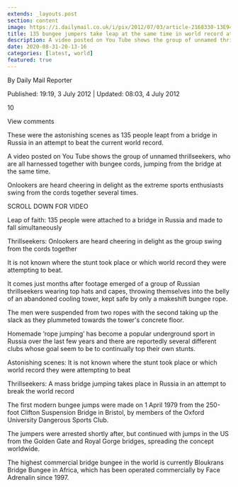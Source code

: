 ```yaml
---
extends: _layouts.post
section: content
image: https://i.dailymail.co.uk/i/pix/2012/07/03/article-2168330-13E94288000005DC-159_1024x615_large.jpg 
title: 135 bungee jumpers take leap at the same time in world record attempt 
description: A video posted on You Tube shows the group of unnamed thrillseekers, who are all harnessed together with bungee cords, jumping from the bridge at the same time. 
date: 2020-08-31-20-13-16 
categories: [latest, world] 
featured: true 
--- 
```

 

By Daily Mail Reporter 

 Published:  19:19, 3 July 2012   |  Updated:  08:03, 4 July 2012   

 10

View  comments

These were the astonishing scenes as 135 people leapt from a bridge in Russia in an attempt to beat the current world record.

A video posted on You Tube shows the group of unnamed thrillseekers, who are all harnessed together with bungee cords, jumping from the bridge at the same time. 

Onlookers are heard cheering in delight as the extreme sports enthusiasts swing from the cords together several times.

SCROLL DOWN FOR VIDEO

Leap of faith: 135 people were attached to a bridge in Russia and made to fall simultaneously

 

Thrillseekers: Onlookers are heard cheering in delight as the group swing from the cords together

It is not known where the stunt took place or which world record they were attempting to beat.

It comes just months after footage emerged of a group of Russian thrillseekers wearing top hats and capes, throwing themselves into the belly of an abandoned cooling tower, kept safe by only a makeshift bungee rope.



The men were suspended from two ropes with the second taking up the slack as they plummeted towards the tower's concrete floor. 

Homemade ‘rope jumping’ has become a popular underground sport in Russia over the last few years and there are reportedly several different clubs whose goal seem to be to continually top their own stunts.

Astonishing scenes: It is not known where the stunt took place or which world record they were attempting to beat

 

Thrillseekers: A mass bridge jumping takes place in Russia in an attempt to break the world record

The first modern bungee jumps were made on 1 April 1979 from the 250-foot Clifton Suspension Bridge in Bristol, by members of the Oxford University Dangerous Sports Club.

The jumpers were arrested shortly after, but continued with jumps in the US from the Golden Gate and Royal Gorge bridges, spreading the concept worldwide.

The highest commercial bridge bungee in the world is currently Bloukrans Bridge Bungee in Africa, which has been operated commercially by Face Adrenalin since 1997.

 

